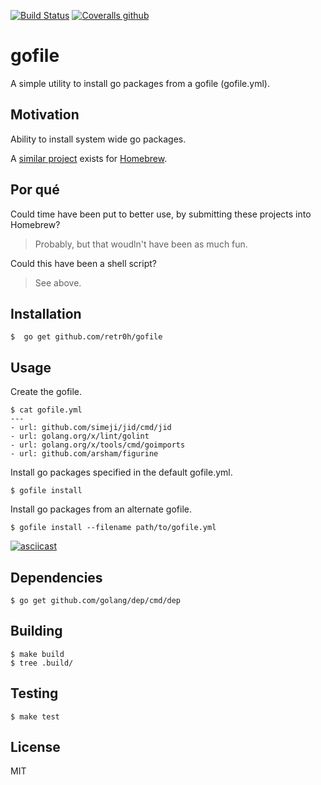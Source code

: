 [![Build Status](http://img.shields.io/travis/retr0h/gofile.svg?style=flat-square)](https://travis-ci.org/retr0h/gofile)
[![Coveralls github](https://img.shields.io/coveralls/github/retr0h/gofile.svg?style=flat-square)](https://coveralls.io/github/retr0h/gofile)

# gofile

A simple utility to install go packages from a gofile (gofile.yml).

## Motivation

Ability to install system wide go packages.

A [similar project](https://github.com/Homebrew/homebrew-bundle) exists
for [Homebrew](https://brew.sh/).

## Por qué

Could time have been put to better use, by submitting these projects
into Homebrew?

> Probably, but that woudln't have been as much fun.

Could this have been a shell script?

> See above.

## Installation

    $  go get github.com/retr0h/gofile

## Usage

Create the gofile.

    $ cat gofile.yml
    ---
    - url: github.com/simeji/jid/cmd/jid
    - url: golang.org/x/lint/golint
    - url: golang.org/x/tools/cmd/goimports
    - url: github.com/arsham/figurine

Install go packages specified in the default gofile.yml.

    $ gofile install

Install go packages from an alternate gofile.

    $ gofile install --filename path/to/gofile.yml

[![asciicast](https://asciinema.org/a/192665.png)](https://asciinema.org/a/192665?speed=2&autoplay=1&loop=1)

## Dependencies

    $ go get github.com/golang/dep/cmd/dep

## Building

    $ make build
    $ tree .build/

## Testing

    $ make test

## License

MIT
